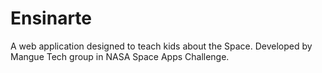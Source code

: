 # Ensinarte
A web application designed to teach kids about the Space. Developed by Mangue Tech group in NASA Space Apps Challenge.

